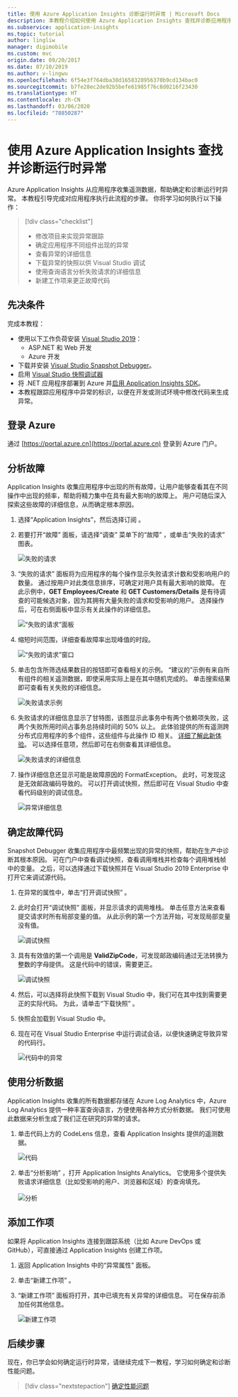 ```yaml
---
title: 使用 Azure Application Insights 诊断运行时异常 | Microsoft Docs
description: 本教程介绍如何使用 Azure Application Insights 查找并诊断应用程序中的运行时异常。
ms.subservice: application-insights
ms.topic: tutorial
author: lingliw
manager: digimobile
ms.custom: mvc
origin.date: 09/20/2017
ms.date: 07/10/2019
ms.author: v-lingwu
ms.openlocfilehash: 6f54e3f764dba38d1658328956370b9cd134bac0
ms.sourcegitcommit: b7fe28ec2de92b5befe61985f76c8d0216f23430
ms.translationtype: HT
ms.contentlocale: zh-CN
ms.lasthandoff: 03/06/2020
ms.locfileid: "78850287"
---
```

# <a name="find-and-diagnose-run-time-exceptions-with-azure-application-insights"></a>使用 Azure Application Insights 查找并诊断运行时异常

Azure Application Insights 从应用程序收集遥测数据，帮助确定和诊断运行时异常。  本教程引导完成对应用程序执行此流程的步骤。  你将学习如何执行以下操作：

> [!div class="checklist"]
> * 修改项目来实现异常跟踪
> * 确定应用程序不同组件出现的异常
> * 查看异常的详细信息
> * 下载异常的快照以供 Visual Studio 调试
> * 使用查询语言分析失败请求的详细信息
> * 新建工作项来更正故障代码


## <a name="prerequisites"></a>先决条件

完成本教程：

- 使用以下工作负荷安装 [Visual Studio 2019](https://www.visualstudio.com/downloads/)：
    - ASP.NET 和 Web 开发
    - Azure 开发
- 下载并安装 [Visual Studio Snapshot Debugger](https://aka.ms/snapshotdebugger)。
- 启用 [Visual Studio 快照调试器](/azure-monitor/app/snapshot-debugger)
- 将 .NET 应用程序部署到 Azure 并[启用 Application Insights SDK](../../azure-monitor/app/asp-net.md)。 
- 本教程跟踪应用程序中异常的标识，以便在开发或测试环境中修改代码来生成异常。 

## <a name="log-in-to-azure"></a>登录 Azure
通过 [https://portal.azure.cn](https://portal.azure.cn) 登录到 Azure 门户。


## <a name="analyze-failures"></a>分析故障
Application Insights 收集应用程序中出现的所有故障，让用户能够查看其在不同操作中出现的频率，帮助将精力集中在具有最大影响的故障上。  用户可随后深入探索这些故障的详细信息，从而确定根本原因。   

1. 选择“Application Insights”，然后选择订阅  。  
2. 若要打开“故障”  面板，请选择“调查”  菜单下的“故障”  ，或单击“失败的请求”  图表。

    ![失败的请求](media/tutorial-runtime-exceptions/failed-requests.png)

3. “失败的请求”  面板将为应用程序的每个操作显示失败请求计数和受影响用户的数量。  通过按用户对此类信息排序，可确定对用户具有最大影响的故障。  在此示例中，**GET Employees/Create** 和 **GET Customers/Details** 是有待调查的可能候选对象，因为其拥有大量失败的请求和受影响的用户。  选择操作后，可在右侧面板中显示有关此操作的详细信息。

    ![“失败的请求”面板](media/tutorial-runtime-exceptions/failed-requests-blade.png)

4. 缩短时间范围，详细查看故障率出现峰值的时段。

    ![“失败的请求”窗口](media/tutorial-runtime-exceptions/failed-requests-window.png)

5. 单击包含所筛选结果数目的按钮即可查看相关的示例。 “建议的”示例有来自所有组件的相关遥测数据，即使采用实际上是在其中随机完成的。 单击搜索结果即可查看有关失败的详细信息。

    ![失败请求示例](media/tutorial-runtime-exceptions/failed-requests-search.png)

6. 失败请求的详细信息显示了甘特图，该图显示此事务中有两个依赖项失败，这两个失败所用时间占事务总持续时间的 50% 以上。 此体验提供的所有遥测跨分布式应用程序的多个组件，这些组件与此操作 ID 相关。 [详细了解此新体验](../../azure-monitor/app/transaction-diagnostics.md)。 可以选择任意项，然后即可在右侧查看其详细信息。 

    ![失败请求的详细信息](media/tutorial-runtime-exceptions/failed-request-details.png)

7. 操作详细信息还显示可能是故障原因的 FormatException。  此时，可发现这是无效邮政编码导致的。 可以打开调试快照，然后即可在 Visual Studio 中查看代码级别的调试信息。

    ![异常详细信息](media/tutorial-runtime-exceptions/failed-requests-exception.png)

## <a name="identify-failing-code"></a>确定故障代码
Snapshot Debugger 收集应用程序中最频繁出现的异常的快照，帮助在生产中诊断其根本原因。  可在门户中查看调试快照，查看调用堆栈并检查每个调用堆栈帧中的变量。 之后，可以选择通过下载快照并在 Visual Studio 2019 Enterprise 中打开它来调试源代码。

1. 在异常的属性中，单击“打开调试快照”  。
2. 此时会打开“调试快照”  面板，并显示请求的调用堆栈。  单击任意方法来查看提交请求时所有局部变量的值。  从此示例的第一个方法开始，可发现局部变量没有值。

    ![调试快照](media/tutorial-runtime-exceptions/debug-snapshot-01.png)

3. 具有有效值的第一个调用是 **ValidZipCode**，可发现邮政编码通过无法转换为整数的字母提供。  这是代码中的错误，需要更正。

    ![调试快照](media/tutorial-runtime-exceptions/debug-snapshot-02.png)

4. 然后，可以选择将此快照下载到 Visual Studio 中，我们可在其中找到需要更正的实际代码。 为此，请单击“下载快照”  。
5. 快照会加载到 Visual Studio 中。
6. 现在可在 Visual Studio Enterprise 中运行调试会话，以便快速确定导致异常的代码行。

    ![代码中的异常](media/tutorial-runtime-exceptions/exception-code.png)


## <a name="use-analytics-data"></a>使用分析数据
Application Insights 收集的所有数据都存储在 Azure Log Analytics 中，Azure Log Analytics 提供一种丰富查询语言，方便使用各种方式分析数据。  我们可使用此数据来分析生成了我们正在研究的异常的请求。 

1. 单击代码上方的 CodeLens 信息，查看 Application Insights 提供的遥测数据。

    ![代码](media/tutorial-runtime-exceptions/codelens.png)

1. 单击“分析影响”  ，打开 Application Insights Analytics。  它使用多个提供失败请求详细信息（比如受影响的用户、浏览器和区域）的查询填充。<br><br>![分析](media/tutorial-runtime-exceptions/analytics.png)<br>

## <a name="add-work-item"></a>添加工作项
如果将 Application Insights 连接到跟踪系统（比如 Azure DevOps 或 GitHub），可直接通过 Application Insights 创建工作项。

1. 返回 Application Insights 中的“异常属性”  面板。
2. 单击“新建工作项”  。
3. “新建工作项”  面板将打开，其中已填充有关异常的详细信息。  可在保存前添加任何其他信息。

    ![新建工作项](media/tutorial-runtime-exceptions/new-work-item.png)

## <a name="next-steps"></a>后续步骤
现在，你已学会如何确定运行时异常，请继续完成下一教程，学习如何确定和诊断性能问题。

> [!div class="nextstepaction"]
> [确定性能问题](../../azure-monitor/learn/tutorial-performance.md)